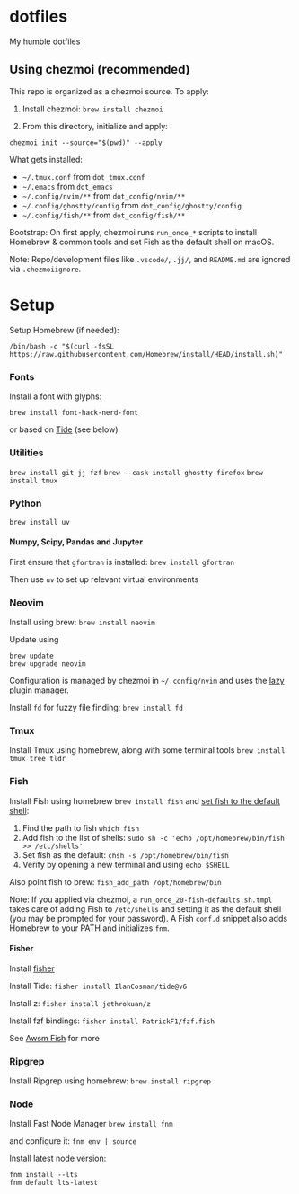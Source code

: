 # dotfiles

My humble dotfiles

## Using chezmoi (recommended)

This repo is organized as a chezmoi source. To apply:

1) Install chezmoi: `brew install chezmoi`

2) From this directory, initialize and apply:

```
chezmoi init --source="$(pwd)" --apply
```

What gets installed:
- `~/.tmux.conf` from `dot_tmux.conf`
- `~/.emacs` from `dot_emacs`
- `~/.config/nvim/**` from `dot_config/nvim/**`
- `~/.config/ghostty/config` from `dot_config/ghostty/config`
- `~/.config/fish/**` from `dot_config/fish/**`

Bootstrap: On first apply, chezmoi runs `run_once_*` scripts to install Homebrew & common tools and set Fish as the default shell on macOS.

Note: Repo/development files like `.vscode/`, `.jj/`, and `README.md` are ignored via `.chezmoiignore`.

# Setup

Setup Homebrew (if needed):
```
/bin/bash -c "$(curl -fsSL https://raw.githubusercontent.com/Homebrew/install/HEAD/install.sh)"
```

### Fonts

Install a font with glyphs:

`brew install font-hack-nerd-font`

or based on [Tide](https://github.com/IlanCosman/tide?tab=readme-ov-file#fonts) (see below)

### Utilities

`brew install git jj fzf`
`brew --cask install ghostty firefox`
`brew install tmux`

### Python

`brew install uv`

#### Numpy, Scipy, Pandas and Jupyter

First ensure that `gfortran` is installed:
`brew install gfortran`

Then use `uv` to set up relevant virtual environments


### Neovim

Install using brew:
`brew install neovim`

Update using
```
brew update
brew upgrade neovim
```

Configuration is managed by chezmoi in `~/.config/nvim` and uses the [lazy](https://lazy.folke.io/) plugin manager.

Install `fd` for fuzzy file finding:
`brew install fd`

### Tmux

Install Tmux using homebrew, along with some terminal tools
`brew install tmux tree tldr`

### Fish

Install Fish using homebrew
`brew install fish`
and [set fish to the default shell](https://fishshell.com/docs/current/tutorial.html#switching-to-fish):
1. Find the path to fish `which fish`
2. Add fish to the list of shells: `sudo sh -c 'echo /opt/homebrew/bin/fish >> /etc/shells'`
3. Set fish as the default: `chsh -s /opt/homebrew/bin/fish`
4. Verify by opening a new terminal and using `echo $SHELL`

Also point fish to brew:
`fish_add_path /opt/homebrew/bin`

Note: If you applied via chezmoi, a `run_once_20-fish-defaults.sh.tmpl` takes care of adding Fish to `/etc/shells` and setting it as the default shell (you may be prompted for your password). A Fish `conf.d` snippet also adds Homebrew to your PATH and initializes `fnm`.

#### Fisher

Install [fisher](https://github.com/jorgebucaran/fisher)

Install Tide:
`fisher install IlanCosman/tide@v6`

Install z:
`fisher install jethrokuan/z`

Install fzf bindings:
`fisher install PatrickF1/fzf.fish`

See [Awsm Fish](https://github.com/jorgebucaran/awsm.fish) for more


### Ripgrep

Install Ripgrep using homebrew:
`brew install ripgrep`


### Node

Install Fast Node Manager
`brew install fnm`

and configure it:
`fnm env | source`

Install latest node version:
```
fnm install --lts
fnm default lts-latest
```
